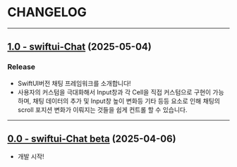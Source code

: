 #  CHANGELOG

---

## [1.0 - swiftui-Chat](https://github.com/sanggab/swiftui-chat/releases/tag/1.0) (2025-05-04)
### Release 
* SwiftUI버전 채팅 프레임워크를 소개합니다!
* 사용자의 커스텀을 극대화해서 Input창과 각 Cell을 직접 커스텀으로 구현이 가능하며, 채팅 데이터의 추가 및 Input창 높이 변화등 기타 등등 요소로 인해 채팅의 scroll 포지션 변화가 이뤄지는 것들을 쉽게 컨트롤 할 수 있습니다.

---

## [0.0 - swiftui-Chat beta](https://github.com/sanggab/swiftui-chat/releases/tag/0.0) (2025-04-06)
* 개발 시작!

